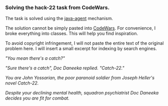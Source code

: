 ### Solving the hack-22 task from CodeWars.

The task is solved using the [java-agent](https://docs.oracle.com/javase/7/docs/api/java/lang/instrument/package-summary.html) mechanism.

The solution cannot be simply pasted into [CodeWars](https://www.codewars.com/). For convenience, I broke everything into classes. This will help you find inspiration.

To avoid copyright infringement, I will not paste the entire text of the original problem here. I will insert a small excerpt for indexing by search engines.

_"You mean there's a catch?"_

_"Sure there's a catch", Doc Daneeka replied. "Catch-22."_

_You are John Yossarian, the poor paranoid soldier from Joseph Heller's novel Catch-22._

_Despite your declining mental health, squadron psychiatrist Doc Daneeka decides you are fit for combat._
